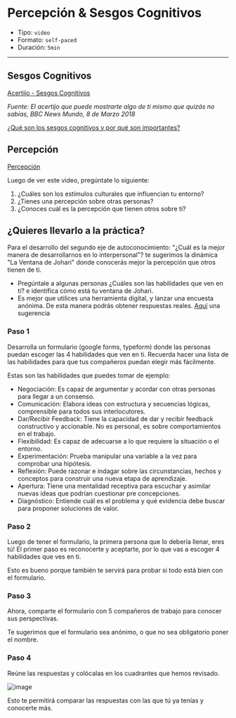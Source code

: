 # Percepción & Sesgos Cognitivos

* Tipo: `video`
* Formato: `self-paced`
* Duración: `5min`

***

## Sesgos Cognitivos

[Acertijo - Sesgos Cognitivos](https://youtu.be/AYRg2DPj-FM)

*Fuente: El acertijo que puede mostrarte algo de ti mismo que quizás no sabías, BBC News Mundo, 8 de Marzo 2018*

[¿Qué son los sesgos cognitivos y por qué son importantes?](https://www.brainvestigations.com/neurociencia/sesgo-cognitivo-negocios/)

## Percepción

[Percepción](https://vimeo.com/368066649)

Luego de ver este video, pregúntate lo siguiente:

1. ¿Cuáles son los estímulos culturales que influencian tu entorno?
2. ¿Tienes una percepción sobre otras personas?
3. ¿Conoces cuál es la percepción que tienen otros sobre ti?

## ¿Quieres llevarlo a la práctica?

Para el desarrollo del segundo eje de autoconocimiento: "¿Cuál es la mejor manera
de desarrollarnos en lo interpersonal"? te sugerimos la dinámica "La Ventana de
Johari" donde conocerás mejor la percepción que otros tienen de ti.

- Pregúntale a algunas personas ¿Cuáles son las habilidades que ven en ti? e identifica cómo está tu ventana de Johari.
- Es mejor que utilices una herramienta digital, y lanzar una encuesta anónima.
De esta manera podrás obtener respuestas reales. [Aquí](https://www.google.com/forms/about/) una sugerencia

### Paso 1
Desarrolla un formulario (google forms, typeform) donde las personas puedan escoger las 4 habilidades que ven en ti. Recuerda hacer una lista de las habilidades para que tus compañeros puedan elegir más fácilmente.

Estas son las habilidades que puedes tomar de ejemplo:
- Negociación: Es capaz de argumentar y acordar con otras personas para llegar a un consenso.
- Comunicación: Elabora ideas con estructura y secuencias lógicas, comprensible para todos sus interlocutores.
- Dar/Recibir Feedback: Tiene la capacidad de dar y recibir feedback constructivo y accionable. No es personal, es sobre comportamientos en el trabajo.
- Flexibilidad: Es capaz de adecuarse a lo que requiere la situación o el entorno.
- Experimentación: Prueba manipular una variable a la vez para comprobar una hipótesis.
- Reflexión: Puede razonar e indagar sobre las circunstancias, hechos y conceptos para construir una nueva etapa de aprendizaje.
- Apertura: Tiene una mentalidad receptiva para escuchar y asimilar nuevas ideas que podrían cuestionar pre concepciones.
- Diagnóstico: Entiende cuál es el problema y qué evidencia debe buscar para proponer soluciones de valor.

### Paso 2
Luego de tener el formulario, la primera persona que lo debería llenar, eres tú!
El primer paso es reconocerte y aceptarte, por lo que vas a escoger 4 habilidades que ves en ti.

Esto es bueno porque también te servirá para probar si todo está bien con el formulario.

### Paso 3
Ahora, comparte el formulario con 5 compañeros de trabajo para conocer sus
perspectivas.

Te sugerimos que el formulario sea anónimo, o que no sea obligatorio poner el nombre.

### Paso 4
Reúne las respuestas y colócalas en los cuadrantes que hemos revisado.

![image](https://user-images.githubusercontent.com/42012372/78719358-6c6cbc80-78e9-11ea-96d4-17111552968c.png)

Esto te permitirá comparar las respuestas con las que tú ya tenías y conocerte más.
